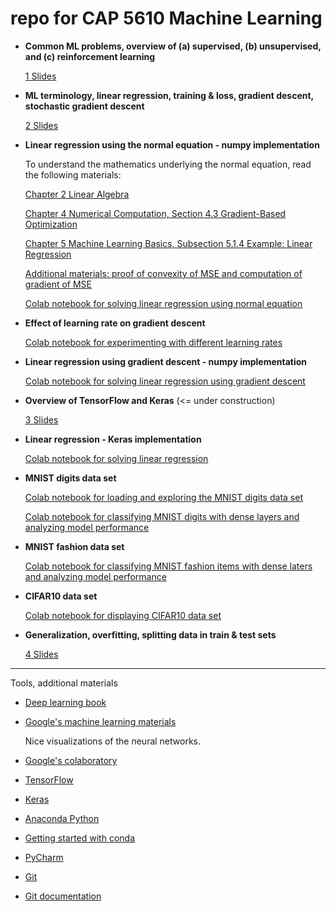 # repo for CAP 5610 Machine Learning

- **Common ML problems, overview of (a) supervised, (b) unsupervised, and (c) reinforcement learning**

  [1 Slides](https://github.com/schneider128k/machine_learning_course/blob/master/slides/1_slides.pdf)

- **ML terminology, linear regression, training & loss, gradient descent, stochastic gradient descent** 

  [2 Slides](https://github.com/schneider128k/machine_learning_course/blob/master/slides/2_slides.pdf)

- **Linear regression using the normal equation - numpy implementation**

  To understand the mathematics underlying the normal equation, read the following materials:

  [Chapter 2 Linear Algebra](https://www.deeplearningbook.org/contents/linear_algebra.html)
  
  [Chapter 4 Numerical Computation, Section 4.3 Gradient-Based Optimization](https://www.deeplearningbook.org/contents/numerical.html) 
  
  [Chapter 5 Machine Learning Basics, Subsection 5.1.4 Example: Linear Regression](https://www.deeplearningbook.org/contents/ml.html)
  
  [Additional materials: proof of convexity of MSE and computation of gradient of MSE](https://github.com/schneider128k/machine_learning_course/blob/master/slides/linear_regression.pdf)
  
  [Colab notebook for solving linear regression using normal equation](https://colab.research.google.com/drive/1J7yct9aGfhtfXw8n00Mq4R-xldSSM1WY)

- **Effect of learning rate on gradient descent**

  [Colab notebook for experimenting with different learning rates](https://colab.research.google.com/drive/1eECClMU1r-Y9hzPnRw89__jC3nw3C-zD)
   
- **Linear regression using gradient descent - numpy implementation**

  [Colab notebook for solving linear regression using gradient descent](https://colab.research.google.com/drive/1qBxfTPoNcSFvpwu1NDl1V6cHEqL3aQl-)

- **Overview of TensorFlow and Keras** (<= under construction)

  [3 Slides](https://github.com/schneider128k/machine_learning_course/blob/master/slides/3_slides.pdf)

- **Linear regression - Keras implementation**

  [Colab notebook for solving linear regression](https://colab.research.google.com/drive/1pOFL4Qm6WOn2Nxxy6_HteEqQMxStTwzs)

- **MNIST digits data set**

  [Colab notebook for loading and exploring the MNIST digits data set](https://colab.research.google.com/drive/1HDZB0sEjhd0sdTFNCmJXvB8hYnE9KBM7)
  
  [Colab notebook for classifying MNIST digits with dense layers and analyzing model performance](https://colab.research.google.com/drive/144nj1SRtSjpIcKZgH6-GPdA9bWkg68nh)
  
- **MNIST fashion data set**
  
  [Colab notebook for classifying MNIST fashion items with dense laters and analyzing model performance](https://colab.research.google.com/drive/1TTO7P5GTmsHhIt_YGqZYyw4KGBCnjqyW)
  
 - **CIFAR10 data set**
 
   [Colab notebook for displaying CIFAR10 data set](https://colab.research.google.com/drive/1LZZviWOzvchcXRdZi2IBx3KOpQOzLalf)

- **Generalization, overfitting, splitting data in train & test sets**

  [4 Slides](https://github.com/schneider128k/machine_learning_course/blob/master/slides/4_slides.pdf)

---

Tools, additional materials

- [Deep learning book](https://www.deeplearningbook.org/)

- [Google's machine learning materials](https://developers.google.com/machine-learning/crash-course/)

  Nice visualizations of the neural networks.

- [Google's colaboratory](https://colab.research.google.com/notebooks/welcome.ipynb)

- [TensorFlow](https://www.tensorflow.org/)

- [Keras](https://keras.io/)

- [Anaconda Python](https://www.anaconda.com/)

- [Getting started with conda](https://conda.io/docs/user-guide/overview.html)

- [PyCharm](https://www.jetbrains.com/pycharm/)

- [Git](https://git-scm.com/)

- [Git documentation](https://git-scm.com/doc)


